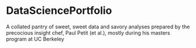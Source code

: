 # DataSciencePortfolio
A collated pantry of sweet, sweet data and savory analyses prepared by the precocious insight chef, Paul Petit (et al.), mostly during his masters program at UC Berkeley
